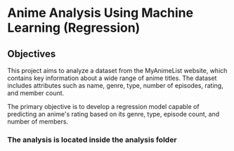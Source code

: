 # Anime Analysis Using Machine Learning (Regression)


## Objectives

This project aims to analyze a dataset from the MyAnimeList website, which contains key information about a wide range of anime titles. The dataset includes attributes such as name, genre, type, number of episodes, rating, and member count.

The primary objective is to develop a regression model capable of predicting an anime's rating based on its genre, type, episode count, and number of members.

### The analysis is located inside the analysis folder